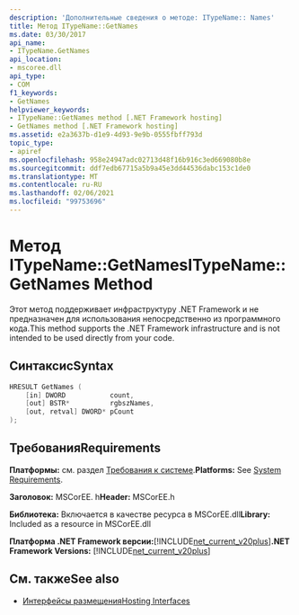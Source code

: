 ```yaml
---
description: 'Дополнительные сведения о методе: ITypeName:: Names'
title: Метод ITypeName::GetNames
ms.date: 03/30/2017
api_name:
- ITypeName.GetNames
api_location:
- mscoree.dll
api_type:
- COM
f1_keywords:
- GetNames
helpviewer_keywords:
- ITypeName::GetNames method [.NET Framework hosting]
- GetNames method [.NET Framework hosting]
ms.assetid: e2a3637b-d1e9-4d93-9e9b-0555fbff793d
topic_type:
- apiref
ms.openlocfilehash: 958e24947adc02713d48f16b916c3ed669080b8e
ms.sourcegitcommit: ddf7edb67715a5b9a45e3dd44536dabc153c1de0
ms.translationtype: MT
ms.contentlocale: ru-RU
ms.lasthandoff: 02/06/2021
ms.locfileid: "99753696"
---
```

# <a name="itypenamegetnames-method"></a><span data-ttu-id="314cd-103">Метод ITypeName::GetNames</span><span class="sxs-lookup"><span data-stu-id="314cd-103">ITypeName::GetNames Method</span></span>

<span data-ttu-id="314cd-104">Этот метод поддерживает инфраструктуру .NET Framework и не предназначен для использования непосредственно из программного кода.</span><span class="sxs-lookup"><span data-stu-id="314cd-104">This method supports the .NET Framework infrastructure and is not intended to be used directly from your code.</span></span>  
  
## <a name="syntax"></a><span data-ttu-id="314cd-105">Синтаксис</span><span class="sxs-lookup"><span data-stu-id="314cd-105">Syntax</span></span>  
  
```cpp  
HRESULT GetNames (  
    [in] DWORD           count,  
    [out] BSTR*          rgbszNames,  
    [out, retval] DWORD* pCount  
);  
```  
  
## <a name="requirements"></a><span data-ttu-id="314cd-106">Требования</span><span class="sxs-lookup"><span data-stu-id="314cd-106">Requirements</span></span>  

 <span data-ttu-id="314cd-107">**Платформы:** см. раздел [Требования к системе](../../get-started/system-requirements.md).</span><span class="sxs-lookup"><span data-stu-id="314cd-107">**Platforms:** See [System Requirements](../../get-started/system-requirements.md).</span></span>  
  
 <span data-ttu-id="314cd-108">**Заголовок:** MSCorEE. h</span><span class="sxs-lookup"><span data-stu-id="314cd-108">**Header:** MSCorEE.h</span></span>  
  
 <span data-ttu-id="314cd-109">**Библиотека:** Включается в качестве ресурса в MSCorEE.dll</span><span class="sxs-lookup"><span data-stu-id="314cd-109">**Library:** Included as a resource in MSCorEE.dll</span></span>  
  
 <span data-ttu-id="314cd-110">**Платформа .NET Framework версии:**[!INCLUDE[net_current_v20plus](../../../../includes/net-current-v20plus-md.md)]</span><span class="sxs-lookup"><span data-stu-id="314cd-110">**.NET Framework Versions:** [!INCLUDE[net_current_v20plus](../../../../includes/net-current-v20plus-md.md)]</span></span>  
  
## <a name="see-also"></a><span data-ttu-id="314cd-111">См. также</span><span class="sxs-lookup"><span data-stu-id="314cd-111">See also</span></span>

- [<span data-ttu-id="314cd-112">Интерфейсы размещения</span><span class="sxs-lookup"><span data-stu-id="314cd-112">Hosting Interfaces</span></span>](hosting-interfaces.md)
